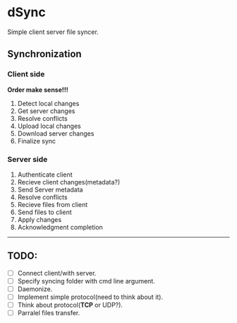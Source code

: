 # dSync

Simple client server file syncer.


## Synchronization 
### Client side
**Order make sense!!!**
1. Detect local changes
2. Get server changes
3. Resolve conflicts
4. Upload local changes
5. Download server changes
6. Finalize sync
### Server side
1. Authenticate client
2. Recieve client changes(metadata?)
3. Send Server metadata
4. Resolve conflicts
5. Recieve files from client
6. Send files to client
7. Apply changes 
8. Acknowledgment completion
---
## TODO:
- [ ] Connect client/with server.
- [ ] Specify syncing folder with cmd line argument.
- [ ] Daemonize.
- [ ] Implement simple protocol(need to think about it).
- [ ] Think about protocol(__TCP__ or UDP?).
- [ ] Parralel files transfer.
